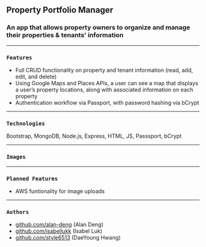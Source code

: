 ## Property Portfolio Manager

### An app that allows property owners to organize and manage their properties & tenants' information

------------------------------
### `Features`

- Full CRUD functionality on property and tenant information (read, add, edit, and delete)
- Using Google Maps and Places APIs, a user can see a map that displays a user’s property locations, along with associated information on each property
- Authentication workflow via Passport, with password hashing via bCrypt

-------------------------------
### `Technologies` <a name="Technologies"></a>

Bootstrap, MongoDB, Node.js, Express, HTML, JS, Passsport, bCrypt

-------------------------------
### `Images` <a name="Images"></a>



-------------------------------
### `Planned Features` <a name="Planned-Features"></a>

- AWS funtionality for image uploads

-------------------------------
### `Authors` <a name="Authors"></a>

- [github.com/alan-deng](github.com/alan-deng) (Alan Deng)
- [github.com/isabellukk](github.com/isabellukk) (Isabel Luk)
- [github.com/style6513](github.com/style6513) (DaeYoung Hwang)



